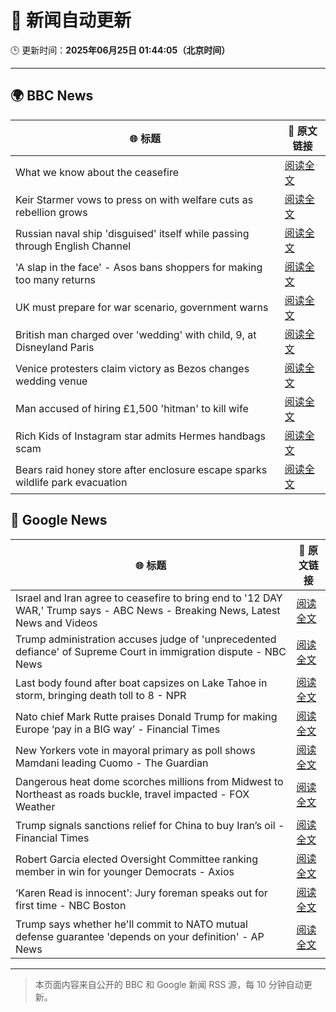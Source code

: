 # 🧠 新闻自动更新

🕒 更新时间：**2025年06月25日 01:44:05（北京时间）**

---

## 🌍 BBC News

| 🌐 标题 | 🔗 原文链接 |
|--------|-------------|
| What we know about the ceasefire | [阅读全文](https://www.bbc.com/news/articles/czjk3kxr3zno) |
| Keir Starmer vows to press on with welfare cuts as rebellion grows | [阅读全文](https://www.bbc.com/news/articles/c04dn3v616yo) |
| Russian naval ship 'disguised' itself while passing through English Channel | [阅读全文](https://www.bbc.com/news/articles/c62gq6y62d1o) |
| 'A slap in the face' - Asos bans shoppers for making too many returns | [阅读全文](https://www.bbc.com/news/articles/cnvmj4e81nzo) |
| UK must prepare for war scenario, government warns | [阅读全文](https://www.bbc.com/news/articles/cpqnlxr43zdo) |
| British man charged over 'wedding' with child, 9, at Disneyland Paris | [阅读全文](https://www.bbc.com/news/articles/c0l4z2z7rk4o) |
| Venice protesters claim victory as Bezos changes wedding venue | [阅读全文](https://www.bbc.com/news/articles/cd0vjr07570o) |
| Man accused of hiring £1,500 'hitman' to kill wife | [阅读全文](https://www.bbc.com/news/articles/cg5zym26v10o) |
| Rich Kids of Instagram star admits Hermes handbags scam | [阅读全文](https://www.bbc.com/news/articles/cdr3yevv225o) |
| Bears raid honey store after enclosure escape sparks wildlife park evacuation | [阅读全文](https://www.bbc.com/news/articles/cgrxn4x7yx2o) |

## 📰 Google News

| 🌐 标题 | 🔗 原文链接 |
|--------|-------------|
| Israel and Iran agree to ceasefire to bring end to '12 DAY WAR,' Trump says - ABC News - Breaking News, Latest News and Videos | [阅读全文](https://news.google.com/rss/articles/CBMiogFBVV95cUxPTjZFVmhFSTJBSnJRVzZqU2RkTU9rSlZQWjd5MkdkNTJRUnY2X0x6a3RhaWVpX0ZIanNKX2x5WGhfeDNlNFJJNmE4Y1pJd1h0eWlRMGU1blFxMmJRZUJNWHFvWVAxQlJlbGk2UGVnTGNCRk9tY1p4VGlNR2RkZnZJdlFieUp4aHJla29TU2xLbVFkY2Q4ZURyZFJGUWxZbm9SdFHSAacBQVVfeXFMTXM5UXFLaUZ4RXZTTkVFdDJzaTVVeFlOZlNORFM5UUNkcmRJeG5lb25QS1BFc0N5T2FkRm1YblRWZmdKaDlvSThkbEFZWDNBRmYzZWxsa1BJbUFwVWdsZ0tCdXliOG04Z1lsTy1zbk0zMk5Dam9oM21MZDJlODRqOGFMVldzM2lLdzU4TmduWGlGWWI3Y3F1bVFHRkc2cTFhZE8xa3NyRkk?oc=5) |
| Trump administration accuses judge of 'unprecedented defiance' of Supreme Court in immigration dispute - NBC News | [阅读全文](https://news.google.com/rss/articles/CBMixwFBVV95cUxORU13QkJIYUpRc3VITDU1N2x6anBMenlUR2JUZ0J0TWVEUUp4Q1NGYVNNV19RdF8tRFZFeXpvQ3hVTm5UcW9pdUNleHJPU05ZTm1FZ0RPV0FMUzUzSmtwZV9GR3lmZl9vajdCUHJLVjRLMlZwcExuZGlrOHV6T1VIcGg5YVY0Z3pQZlhpVTh1ZG1lM1V2STBwUkozdnJHR21XZDdmTjFrMDUyZU9qMzNuTUNseHBOcC03NFZfb2JNX09xTFAyVVBV0gFWQVVfeXFMUE5aMWt5TWpIdk5KaVdHMkJ6ZDNIODB5MWZ1dDV4X3M5Z1I4TzlnZVIzTGc1ek9rZ1M3MEhYZ29uZVVBWWg5aXljeXFLWmYxQWNJQ1U0ZWc?oc=5) |
| Last body found after boat capsizes on Lake Tahoe in storm, bringing death toll to 8 - NPR | [阅读全文](https://news.google.com/rss/articles/CBMipwFBVV95cUxQOW5Dc0JwQ3BFRjZTakZnWmN0YnBsTVJnTGg3Y2QxVnh1TnlWa3liNmRZTEVQdWVfdWdWbWlHMHhDTjZtMWY5RHNoOUJHbGFiSUNQU2tHcENpM01idFEyUVlsZ2xNenliZHcwTlNtSTVybWY3Wm5XZE0yaURqZ1JBbG5JUFJQS084SEJ1ZnJrTW1sSXgxbVY5dk1VWU5idTU0TVpHNlZPQQ?oc=5) |
| Nato chief Mark Rutte praises Donald Trump for making Europe ‘pay in a BIG way’ - Financial Times | [阅读全文](https://news.google.com/rss/articles/CBMicEFVX3lxTE1ab2NJSWExdTVlUkZILVBPSmo5VVdDMVNKWFNzSUVta2ZuV1dpd0MyOTZ1Z3A1ajNLWHptUnN3X0h5MkswVEpZVDhlQkkzVlRucW9XMXNfLTNlenh0ZjdxMUVTbFlCS3B2QVBNZk1QTDA?oc=5) |
| New Yorkers vote in mayoral primary as poll shows Mamdani leading Cuomo - The Guardian | [阅读全文](https://news.google.com/rss/articles/CBMikwFBVV95cUxPdl80a0U0cWcyUmVUU3hyRXk5SldqRWZUNENtZDVrODBvYzN1N2xWaUhGN0tzQ3hsTzE4bTQtcHVMVmZoZzhmSDV5VlM3Yl9TYTRaS0xuRVBnN25YanJ5UEJHU3FCREdKRlZMVzAzZ2FfVlJlUTc5cWpDeVFfQVRYSFNVdFFFUGxqQTdLSmswZ0o5d28?oc=5) |
| Dangerous heat dome scorches millions from Midwest to Northeast as roads buckle, travel impacted - FOX Weather | [阅读全文](https://news.google.com/rss/articles/CBMijAFBVV95cUxNeHJKODZvTWVNZUt0T0V6M1Q5d05ZRTBKQzlrOWF3YnllcHh3VzdOZy1wNmpYbkZDRzNBQ1BGc2ctdWN3S290XzNWRXdGRjdVQXg2OVVJQ3F1dEZWbVY1cV9jdlFnUHlzVmpZUDBPS2ZyRjg4dnJ3LXdxR182V1dxaHBqTkhpZzhqWExhTNIBkgFBVV95cUxOVm1jcFNiSXVmeEx3dFlDOHdiZl9jT2xlMnBvTDJmY2Z6N2xRc2JXeWVQOEJ5dDhaOGREYUp2SmZfZmk4clFSX0UtdGM3dk8tcGQyV25QYzRiSy1HM0tOX0xoa2tGXy00aHVYX1ZxQWtQWlhtWkpBcF9aMTVoQXJoZUM4aTNscTZtdmRMQ2owbl9VUQ?oc=5) |
| Trump signals sanctions relief for China to buy Iran’s oil - Financial Times | [阅读全文](https://news.google.com/rss/articles/CBMicEFVX3lxTE1WOEZfU294ajl6SU52amlVc0p6LVZMQldzSEZ0MXdLUnROUTcybFZTS2p3dXJPS2NuemFrMVdJcmVLR1QyZ0NiWkRtU0sxb1JqVFZ1NVVHbUtaZGZRSFoxWkZURHRSaVZfMzg0ZWdKQ0Y?oc=5) |
| Robert Garcia elected Oversight Committee ranking member in win for younger Democrats - Axios | [阅读全文](https://news.google.com/rss/articles/CBMiigFBVV95cUxObzREZVhhOFdKSVUzbTBCSDBJREh6NkFTUFdtUVZCVUhFT2xxS3dqd1B5ZjRrazZzdjFNcWM3WVdpM3ZubmRMZ1pRMXg3dXVTRWp4b3Ftd181b05SeEVGeEQyWFFGTkZoZmVqaE9XTnNfSnVpS2w0TVY4NUlUMElyT281WUJRUHo4b1E?oc=5) |
| ‘Karen Read is innocent': Jury foreman speaks out for first time - NBC Boston | [阅读全文](https://news.google.com/rss/articles/CBMiqwFBVV95cUxOR2tvWDZkcnlvZ0ZKZVI2TFhHNmNsUFlBRFg4eVNSOUJmYnFjYTNSRTZIVXdrUE0tNnJVTXJvS21DZlJyQzBTY1FVVTZQLTFIS0FkamhCSXRyVm9LQUtKeEx5RTUwTHVHX2ZwdUZtTjlqaWs1WldIVDh0YWhNT05nQjU1X1JENUNvUXR4UDN5ckJCZzhQbl95ZUJ4VkRpN0hIaklIR3NEWTIzOXPSAbMBQVVfeXFMT2x1MF85TWF2UDVLNHJ5eVRYdVNpLTJ0LUtaWE83d1k2ZGg2cXBZUWJRUlBnNlJrbGZFaGRadTk0Zy1JREctQXJBRjFJbHAzQktxREZwcGNOY2pnY3FGZ0h6M3dma2Z3TFJlZmg4d3RJYnJwaXBpMV85U3dXVzAwMk5nSDBVTEFreHZhTFpfN2czUkdwYjRJcmlWMGI3NEdJeWtTRTlzVTd4X0dPdGt3dEtXNTQ?oc=5) |
| Trump says whether he'll commit to NATO mutual defense guarantee 'depends on your definition' - AP News | [阅读全文](https://news.google.com/rss/articles/CBMiigFBVV95cUxOaFBrcVFUTzNVN0JQMC1BMUJRcmJXTkdjbF9zVVdkLXN5RTRadWV1VEtfUW1kcUJFNXI3cGRvWU5MeXU2R3lheC1Qa25WSkRadEI0b29CeXEzOHJqRWNMdXNqUVU0MllYVF9RRzVQdmo4QkNFd1VVd09rN0JXMExsQjMydXpBMFplOXc?oc=5) |

---
> 本页面内容来自公开的 BBC 和 Google 新闻 RSS 源，每 10 分钟自动更新。
